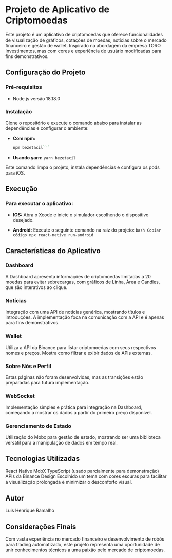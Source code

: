 # Projeto de Aplicativo de Criptomoedas

Este projeto é um aplicativo de criptomoedas que oferece funcionalidades de visualização de gráficos, cotações de moedas, notícias sobre o mercado financeiro e gestão de wallet. Inspirado na abordagem da empresa TORO Investimentos, mas com cores e experiência de usuário modificadas para fins demonstrativos.

## Configuração do Projeto

### Pré-requisitos

- Node.js versão 18.18.0

### Instalação

Clone o repositório e execute o comando abaixo para instalar as dependências e configurar o ambiente:

- **Com npm:**

  ````bash
  npm bezetacil```

  ````

- **Usando yarn:**
  `yarn bezetacil`

Este comando limpa o projeto, instala dependências e configura os pods para iOS.

## Execução

### Para executar o aplicativo:

- **IOS:**
  Abra o Xcode e inicie o simulador escolhendo o dispositivo desejado.

- **Android:**
  Execute o seguinte comando na raiz do projeto:
  `bash
       Copiar código
       npx react-native run-android`

## Características do Aplicativo

### Dashboard

A Dashboard apresenta informações de criptomoedas limitadas a 20 moedas para evitar sobrecargas, com gráficos de Linha, Área e Candles, que são interativos ao clique.

### Notícias

Integração com uma API de notícias genérica, mostrando títulos e introduções. A implementação foca na comunicação com a API e é apenas para fins demonstrativos.

### Wallet

Utiliza a API da Binance para listar criptomoedas com seus respectivos nomes e preços. Mostra como filtrar e exibir dados de APIs externas.

### Sobre Nós e Perfil

Estas páginas não foram desenvolvidas, mas as transições estão preparadas para futura implementação.

### WebSocket

Implementação simples e prática para integração na Dashboard, começando a mostrar os dados a partir do primeiro preço disponível.

### Gerenciamento de Estado

Utilização do Mobx para gestão de estado, mostrando ser uma biblioteca versátil para a manipulação de dados em tempo real.

## Tecnologias Utilizadas

React Native
MobX
TypeScript (usado parcialmente para demonstração)
APIs da Binance
Design
Escolhido um tema com cores escuras para facilitar a visualização prolongada e minimizar o desconforto visual.

## Autor

Luis Henrique Ramalho

## Considerações Finais

Com vasta experiência no mercado financeiro e desenvolvimento de robôs para trading automatizado, este projeto representa uma oportunidade de unir conhecimentos técnicos a uma paixão pelo mercado de criptomoedas.
